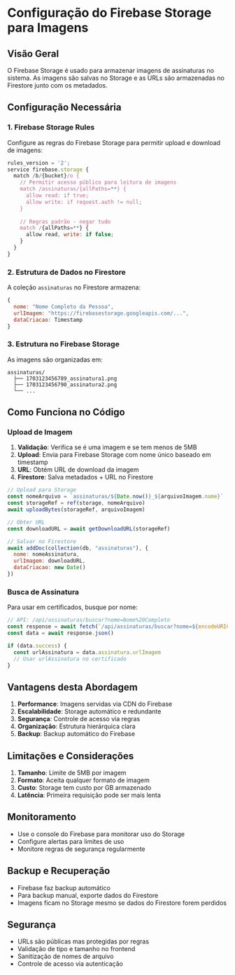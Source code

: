 # Configuração do Firebase Storage para Imagens

## Visão Geral

O Firebase Storage é usado para armazenar imagens de assinaturas no sistema. As imagens são salvas no Storage e as URLs são armazenadas no Firestore junto com os metadados.

## Configuração Necessária

### 1. Firebase Storage Rules

Configure as regras do Firebase Storage para permitir upload e download de imagens:

```javascript
rules_version = '2';
service firebase.storage {
  match /b/{bucket}/o {
    // Permitir acesso público para leitura de imagens
    match /assinaturas/{allPaths=**} {
      allow read: if true;
      allow write: if request.auth != null;
    }
    
    // Regras padrão - negar tudo
    match /{allPaths=**} {
      allow read, write: if false;
    }
  }
}
```

### 2. Estrutura de Dados no Firestore

A coleção `assinaturas` no Firestore armazena:

```javascript
{
  nome: "Nome Completo da Pessoa",
  urlImagem: "https://firebasestorage.googleapis.com/...",
  dataCriacao: Timestamp
}
```

### 3. Estrutura no Firebase Storage

As imagens são organizadas em:
```
assinaturas/
  ├── 1703123456789_assinatura1.png
  ├── 1703123456790_assinatura2.png
  └── ...
```

## Como Funciona no Código

### Upload de Imagem

1. **Validação**: Verifica se é uma imagem e se tem menos de 5MB
2. **Upload**: Envia para Firebase Storage com nome único baseado em timestamp
3. **URL**: Obtém URL de download da imagem
4. **Firestore**: Salva metadados + URL no Firestore

```javascript
// Upload para Storage
const nomeArquivo = `assinaturas/${Date.now()}_${arquivoImagem.name}`
const storageRef = ref(storage, nomeArquivo)
await uploadBytes(storageRef, arquivoImagem)

// Obter URL
const downloadURL = await getDownloadURL(storageRef)

// Salvar no Firestore
await addDoc(collection(db, "assinaturas"), {
  nome: nomeAssinatura,
  urlImagem: downloadURL,
  dataCriacao: new Date()
})
```

### Busca de Assinatura

Para usar em certificados, busque por nome:

```javascript
// API: /api/assinaturas/buscar?nome=Nome%20Completo
const response = await fetch(`/api/assinaturas/buscar?nome=${encodeURIComponent(nome)}`)
const data = await response.json()

if (data.success) {
  const urlAssinatura = data.assinatura.urlImagem
  // Usar urlAssinatura no certificado
}
```

## Vantagens desta Abordagem

1. **Performance**: Imagens servidas via CDN do Firebase
2. **Escalabilidade**: Storage automático e redundante
3. **Segurança**: Controle de acesso via regras
4. **Organização**: Estrutura hierárquica clara
5. **Backup**: Backup automático do Firebase

## Limitações e Considerações

1. **Tamanho**: Limite de 5MB por imagem
2. **Formato**: Aceita qualquer formato de imagem
3. **Custo**: Storage tem custo por GB armazenado
4. **Latência**: Primeira requisição pode ser mais lenta

## Monitoramento

- Use o console do Firebase para monitorar uso do Storage
- Configure alertas para limites de uso
- Monitore regras de segurança regularmente

## Backup e Recuperação

- Firebase faz backup automático
- Para backup manual, exporte dados do Firestore
- Imagens ficam no Storage mesmo se dados do Firestore forem perdidos

## Segurança

- URLs são públicas mas protegidas por regras
- Validação de tipo e tamanho no frontend
- Sanitização de nomes de arquivo
- Controle de acesso via autenticação 